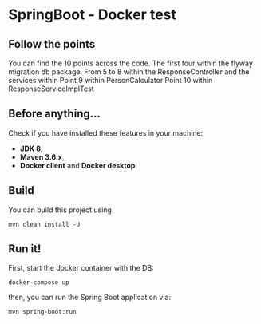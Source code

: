 # SpringBoot - Docker test

## Follow the points

You can find the 10 points across the code.
The first four within the flyway migration db package.
From 5 to 8 within the ResponseController and the services within
Point 9 within PersonCalculator
Point 10 within ResponseServiceImplTest

## Before anything...
Check if you have installed these features in your machine:

* **JDK 8**,
* **Maven 3.6.x**,
* **Docker client** and **Docker desktop**

## Build 
You can build this project using

```mvn clean install -U```

## Run it!
First, start the docker container with the DB:

```docker-compose up```

then, you can run the Spring Boot application via:

```mvn spring-boot:run```


